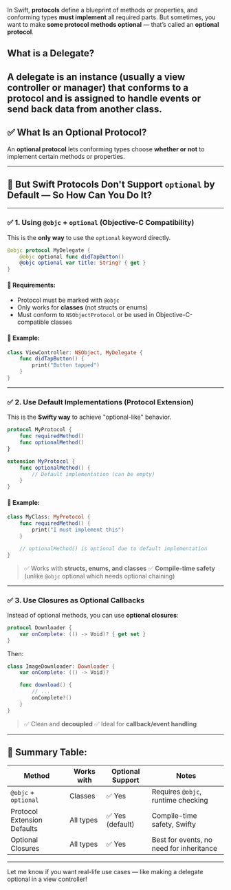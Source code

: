 In Swift, **protocols** define a blueprint of methods or properties, and conforming types **must implement** all required parts. But sometimes, you want to make **some protocol methods optional** — that’s called an **optional protocol**.

## What is a Delegate?
A delegate is an instance (usually a view controller or manager) that conforms to a protocol and is assigned to handle events or send back data from another class.
---

## ✅ What Is an Optional Protocol?

An **optional protocol** lets conforming types choose **whether or not** to implement certain methods or properties.

---

## 🧩 But Swift Protocols Don't Support `optional` by Default — So How Can You Do It?

---

### ✅ 1. **Using `@objc` + `optional` (Objective-C Compatibility)**

This is the **only way** to use the `optional` keyword directly.

```swift
@objc protocol MyDelegate {
    @objc optional func didTapButton()
    @objc optional var title: String? { get }
}
```

#### 🔸 Requirements:

* Protocol must be marked with `@objc`
* Only works for **classes** (not structs or enums)
* Must conform to `NSObjectProtocol` or be used in Objective-C-compatible classes

#### 🔸 Example:

```swift
class ViewController: NSObject, MyDelegate {
    func didTapButton() {
        print("Button tapped")
    }
}
```

---

### ✅ 2. **Use Default Implementations (Protocol Extension)**

This is the **Swifty way** to achieve "optional-like" behavior.

```swift
protocol MyProtocol {
    func requiredMethod()
    func optionalMethod()
}

extension MyProtocol {
    func optionalMethod() {
        // Default implementation (can be empty)
    }
}
```

#### 🔸 Example:

```swift
class MyClass: MyProtocol {
    func requiredMethod() {
        print("I must implement this")
    }

    // optionalMethod() is optional due to default implementation
}
```

> ✅ Works with **structs, enums, and classes**
> ✅ **Compile-time safety** (unlike `@objc` optional which needs optional chaining)

---

### ✅ 3. **Use Closures as Optional Callbacks**

Instead of optional methods, you can use **optional closures**:

```swift
protocol Downloader {
    var onComplete: (() -> Void)? { get set }
}
```

Then:

```swift
class ImageDownloader: Downloader {
    var onComplete: (() -> Void)?

    func download() {
        // ...
        onComplete?()
    }
}
```

> ✅ Clean and **decoupled**
> ✅ Ideal for **callback/event handling**

---

## 🧠 Summary Table:

| Method                      | Works with | Optional Support | Notes                                    |
| --------------------------- | ---------- | ---------------- | ---------------------------------------- |
| `@objc` + `optional`        | Classes    | ✅ Yes            | Requires `@objc`, runtime checking       |
| Protocol Extension Defaults | All types  | ✅ Yes (default)  | Compile-time safety, Swifty              |
| Optional Closures           | All types  | ✅ Yes            | Best for events, no need for inheritance |

---

Let me know if you want real-life use cases — like making a delegate optional in a view controller!
